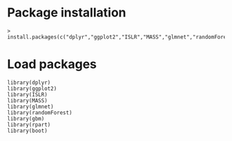 # Package installation
```
> install.packages(c("dplyr","ggplot2","ISLR","MASS","glmnet","randomForest","gbm","rpart","boot"))
```

# Load packages
```
library(dplyr)
library(ggplot2)
library(ISLR)
library(MASS)
library(glmnet)
library(randomForest)
library(gbm)
library(rpart)
library(boot)
```
